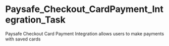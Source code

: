 # Paysafe_Checkout_CardPayment_Integration_Task
Paysafe Checkout Card Payment Integration allows users to make payments with saved cards
